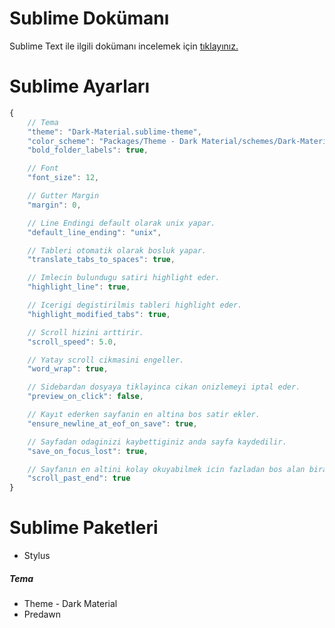 Sublime Dokümanı
======

Sublime Text ile ilgili dokümanı incelemek için [tıklayınız.](http://labs.sahibinden.com/yazi/sublime-texti-etkin-kullanmak/)

Sublime Ayarları
======

```js
{
    // Tema
    "theme": "Dark-Material.sublime-theme",
    "color_scheme": "Packages/Theme - Dark Material/schemes/Dark-Material.tmTheme",
    "bold_folder_labels": true,

    // Font
    "font_size": 12,

    // Gutter Margin
    "margin": 0,

    // Line Endingi default olarak unix yapar.
    "default_line_ending": "unix",

    // Tableri otomatik olarak bosluk yapar.
    "translate_tabs_to_spaces": true,

    // Imlecin bulundugu satiri highlight eder.
    "highlight_line": true,

    // Icerigi degistirilmis tableri highlight eder.
    "highlight_modified_tabs": true,

    // Scroll hizini arttirir.
    "scroll_speed": 5.0,

    // Yatay scroll cikmasini engeller.
    "word_wrap": true,

    // Sidebardan dosyaya tiklayinca cikan onizlemeyi iptal eder.
    "preview_on_click": false,

    // Kayıt ederken sayfanin en altina bos satir ekler.
    "ensure_newline_at_eof_on_save": true,

    // Sayfadan odaginizi kaybettiginiz anda sayfa kaydedilir.
    "save_on_focus_lost": true,

    // Sayfanın en altini kolay okuyabilmek icin fazladan bos alan birakir.
    "scroll_past_end": true
}

```

Sublime Paketleri
======

- Stylus

##### Tema

- Theme - Dark Material
- Predawn
